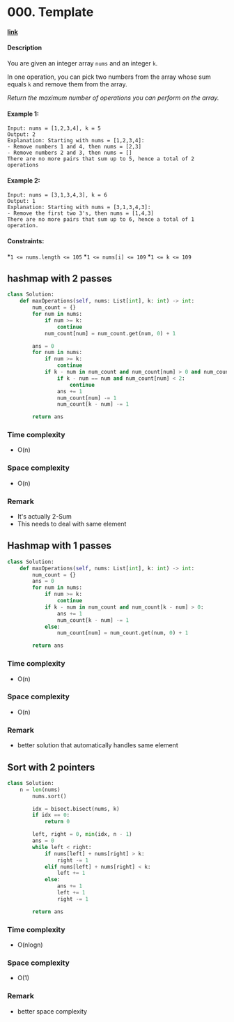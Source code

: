 # 000. Template

#### [link](https://leetcode.com/problems/max-number-of-k-sum-pairs/description/)

#### Description
You are given an integer array `nums` and an integer `k`.

In one operation, you can pick two numbers from the array whose sum equals `k` and remove them from the array.

*Return the maximum number of operations you can perform on the array.*

#### Example 1:
```
Input: nums = [1,2,3,4], k = 5
Output: 2
Explanation: Starting with nums = [1,2,3,4]:
- Remove numbers 1 and 4, then nums = [2,3]
- Remove numbers 2 and 3, then nums = []
There are no more pairs that sum up to 5, hence a total of 2 operations
```
#### Example 2:
```
Input: nums = [3,1,3,4,3], k = 6
Output: 1
Explanation: Starting with nums = [3,1,3,4,3]:
- Remove the first two 3's, then nums = [1,4,3]
There are no more pairs that sum up to 6, hence a total of 1 operation.

```

#### Constraints:
*`1 <= nums.length <= 105`
*`1 <= nums[i] <= 109`
*`1 <= k <= 109`

## hashmap with 2 passes
```python
class Solution:
    def maxOperations(self, nums: List[int], k: int) -> int:
        num_count = {}
        for num in nums:
            if num >= k:
                continue 
            num_count[num] = num_count.get(num, 0) + 1

        ans = 0
        for num in nums:
            if num >= k:
                continue
            if k - num in num_count and num_count[num] > 0 and num_count[k - num] > 0:
                if k - num == num and num_count[num] < 2:
                    continue
                ans += 1
                num_count[num] -= 1
                num_count[k - num] -= 1

        return ans
```
### Time complexity
* O(n)
### Space complexity
* O(n)
### Remark
* It's actually 2-Sum
* This needs to deal with same element

## Hashmap with 1 passes
```python
class Solution:
    def maxOperations(self, nums: List[int], k: int) -> int:
        num_count = {}
        ans = 0
        for num in nums:
            if num >= k:
                continue
            if k - num in num_count and num_count[k - num] > 0:
                ans += 1
                num_count[k - num] -= 1
            else:
                num_count[num] = num_count.get(num, 0) + 1

        return ans
```
### Time complexity
* O(n)
### Space complexity
* O(n)
### Remark
* better solution that automatically handles same element

## Sort with 2 pointers
```python
class Solution:
    n = len(nums)
        nums.sort()

        idx = bisect.bisect(nums, k)
        if idx == 0:
            return 0

        left, right = 0, min(idx, n - 1)
        ans = 0
        while left < right:
            if nums[left] + nums[right] > k:
                right -= 1
            elif nums[left] + nums[right] < k:
                left += 1
            else:
                ans += 1
                left += 1
                right -= 1

        return ans
```
### Time complexity
* O(nlogn)
### Space complexity
* O(1)
### Remark
* better space complexity